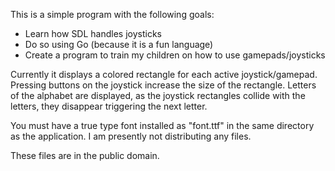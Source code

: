 This is a simple program with the following goals:

* Learn how SDL handles joysticks
* Do so using Go (because it is a fun language)
* Create a program to train my children on how to use gamepads/joysticks

Currently it displays a colored rectangle for each active joystick/gamepad.  Pressing buttons on the joystick increase the size of the rectangle.  Letters of the alphabet are displayed, as the joystick rectangles collide with the letters, they disappear triggering the next letter.

You must have a true type font installed as "font.ttf" in the same directory as the application.  I am presently not distributing any files.

These files are in the public domain.